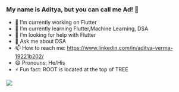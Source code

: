 ### My name is Aditya, but you can call me Ad! 👋

- 🔭 I’m currently working on Flutter
- 🌱 I’m currently learning Flutter,Machine Learning, DSA
- 🤔 I’m looking for help with Flutter
- 💬 Ask me about DSA
- 📫 How to reach me: https://www.linkedin.com/in/aditya-verma-19221b202/
- 😄 Pronouns: He/His
- ⚡ Fun fact: ROOT is located at the top of TREE
<img src="https://github-readme-stats.vercel.app/api?username=adityaverma32&&show_icons=true&title_color=ffffff&icon_color=bb2acf&text_color=daf7dc&bg_color=151515">
